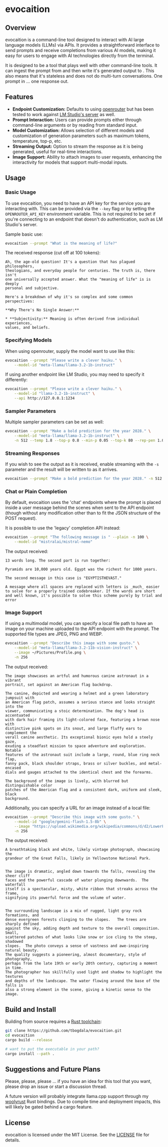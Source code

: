 # evocaition

## Overview

evocaition is a command-line tool designed to interact with AI large language models (LLMs) via APIs. It provides a straightforward interface to send prompts and receive completions from various AI models, making it easy for users to engage with AI technologies directly from the terminal.

It is designed to be a tool that plays well with other command-line tools. It can ingest the prompt from *<stdin>* and then write it's generated output to *<stdout>*. This also means that it's stateless and does not do multi-turn conversations. One prompt in ... one response out.

## Features

- **Endpoint Customization:** Defaults to using [openrouter](https://openrouter.ai/) but has been tested to work against [LM Studio's server](https://lmstudio.ai/docs/api/server) as well.
- **Prompt Interaction:** Users can provide prompts either through command-line arguments or by reading from standard input.
- **Model Customization:** Allows selection of different models and customization of generation parameters such as maximum tokens, temperature, top-p, etc.
- **Streaming Output:** Option to stream the response as it is being generated, useful for real-time interactions.
- **Image Support:** Ability to attach images to user requests, enhancing the interactivity for models that support multi-modal inputs.

## Usage

### Basic Usage

To use evocaition, you need to have an API key for the service you are interacting with. This can be provided via the `--key` flag or by setting the `OPENROUTER_API_KEY` environment variable. This is not required to be set if you're connecting to an endpoint that doesn't do authentication, such as LM Studio's server.

Sample basic use:

```sh
evocaition --prompt "What is the meaning of life?"
```

The received response (cut off at 100 tokens):

```
Ah, the age-old question! It's a question that has plagued philosophers, 
theologians, and everyday people for centuries. The truth is, there isn't
one universally accepted answer. What the "meaning of life" is is deeply 
personal and subjective.

Here's a breakdown of why it's so complex and some common perspectives:

**Why There's No Single Answer:**

* **Subjectivity:** Meaning is often derived from individual experiences, 
values, and beliefs.
```

### Specifying Models

When using openrouter, supply the model want to use like this:

```sh
evocaition --prompt "Please write a clever haiku." \
    --model-id "meta-llama/llama-3.2-1b-instruct"
```

If using another endpoint like LM Studio, you may need to specify it differently:

```sh
evocaition --prompt "Please write a clever haiku." \
    --model-id "llama-3.2-1b-instruct" \
    --api http://127.0.0.1:1234
```

### Sampler Parameters

Multiple sampler parameters can be set as well:

```sh
evocaition --prompt "Make a bold prediction for the year 2028." \
    --model-id "meta-llama/llama-3.2-1b-instruct" \
    -n 512 --temp 1.8 --top-p 0.8 --min-p 0.05 --top-k 80 --rep-pen 1.04
```

### Streaming Responses

If you wish to see the output as it is received, enable streaming with the
`-s` parameter and the result will be written to *<stdout>* as it arrives.

```sh
evocaition --prompt "Make a bold prediction for the year 2028." -n 512 -s
```

### Chat or Plain Completion

By default, evocaition uses the 'chat' endpoints where the prompt is placed
inside a user message behind the scenes when sent to the API endpoint
(though without any modification other than to fit the JSON structure of
the POST request). 

It is possible to use the 'legacy' completion API instead:

```sh
evocaition --prompt "The following message is " --plain -n 100 \
    --model-id "mistralai/mistral-nemo"
```

The output received:

```
13 words long. The second part is run together:

Pyramids are 10,000 years old. Egypt was the richest for 1000 years.

The second message in this case is "EGYPTISTHEVAST."

A message where all spaces are replaced with letters is _much_ easier 
to solve for a properly trained codebreaker. If the words are short 
and well known, it's possible to solve this scheme purely by trial and error
```

### Image Support

If using a multimodal model, you can specify a local file path to have an image on
your machine uploaded to the API endpoint with the prompt. The supported file types
are JPEG, PNG and WEBP.

```sh
evocaition --prompt "Describe this image with some gusto." \
    --model-id "meta-llama/llama-3.2-11b-vision-instruct" \
    --image ~/Pictures/Profile.png \
    -n 256
```

The output received:

```
The image showcases an artful and humorous canine astronaut in a vibrant 
portrait, set against an American flag backdrop.

The canine, depicted and wearing a helmet and a green laboratory jumpsuit with 
an American flag patch, assumes a serious stance and looks straight into the 
viewer, communicating a stoic determination. The dog's head is accentuated 
with dark hair framing its light-colored face, featuring a brown nose with 
distinctive pink spots on its snout, and large fluffy ears to complement the 
verall canine aesthetic. Its exceptional bionic eyes hold a steely gaze, 
exuding a steadfast mission to space adventure and exploration.  Notable 
features of the astronaut suit include a large, round, blue ring neck flap, 
fanny pack, black shoulder straps, brass or silver buckles, and metal-encased 
dials and gauges attached to the identical chest and the forearms.

The background of the image is lively, with blurred but distinguishable color 
patches of the American flag and a consistent dark, uniform and sleek, black 
background.
```

Additionally, you can specify a URL for an image instead of a local file:

```sh
evocaition --prompt "Describe this image with some gusto." \
    --model-id "google/gemini-flash-1.5-8b" \
    --image "https://upload.wikimedia.org/wikipedia/commons/d/d2/LowerFallsJackson1871.jpg" \
    -n 256
```

The output received:

```
A breathtaking black and white, likely vintage photograph, showcasing the 
grandeur of the Great Falls, likely in Yellowstone National Park.


The image is dramatic, angled down towards the falls, revealing the sheer cliff 
faces and the powerful cascade of water plunging downwards.  The waterfall 
itself is a spectacular, misty, white ribbon that streaks across the frame, 
signifying its powerful force and the volume of water.


The surrounding landscape is a mix of rugged, light gray rock formations, and 
dense evergreen forests clinging to the slopes.   The trees are sharply defined 
against the sky, adding depth and texture to the overall composition. Small, 
scattered patches of what looks like snow or ice cling to the steep, shadowed 
slopes.  The photo conveys a sense of vastness and awe-inspiring natural beauty.
The quality suggests a pioneering, almost documentary, style of photography, 
perhaps from the late 19th or early 20th century, capturing a moment in time. 
The photographer has skillfully used light and shadow to highlight the textures 
and depths of the landscape. The water flowing around the base of the falls is 
also a strong element in the scene, giving a kinetic sense to the image.
```


## Build and Install

Building from source requires a [Rust toolchain](https://rustup.rs/):

```bash
git clone https://github.com/tbogdala/evocaition.git
cd evocaition
cargo build --release

# want to put the executable in your path?
cargo install --path .
```


## Suggestions and Future Plans

Please, please, please ... if you have an idea for this tool that you want,
please drop an issue or start a discussion thread.

A future version will probably integrate llama.cpp support through my
[woolyrust](https://github.com/tbogdala/woolyrust) Rust bindings. Due to 
compile time and deployment impacts, this will likely be gated behind
a cargo feature. 


## License

evocaition is licensed under the MIT License. See the [LICENSE](LICENSE) file for details.
